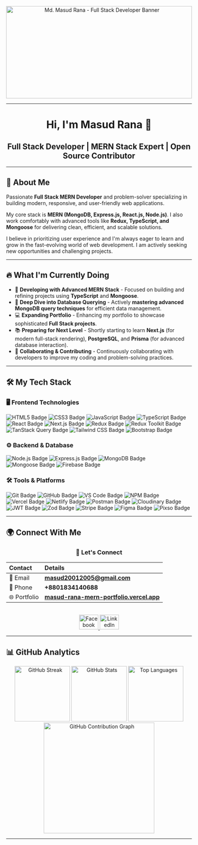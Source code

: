 <div align="center">
  <img height="250" width="100%" src="https://i.ibb.co.com/8n8hQMV4/Github-Banner.png" alt="Md. Masud Rana - Full Stack Developer Banner" />
</div>

---

<h1 align="center">Hi, I'm Masud Rana 👋</h1>
<h2 align="center">Full Stack Developer | MERN Stack Expert | Open Source Contributor</h2>

---

## 🚀 About Me

Passionate **Full Stack MERN Developer** and problem-solver specializing in building modern, responsive, and user-friendly web applications.

My core stack is **MERN (MongoDB, Express.js, React.js, Node.js)**. I also work comfortably with advanced tools like **Redux, TypeScript, and Mongoose** for delivering clean, efficient, and scalable solutions.

I believe in prioritizing user experience and I'm always eager to learn and grow in the fast-evolving world of web development. I am actively seeking new opportunities and challenging projects.

---

## 🔥 What I'm Currently Doing

* 🚀 **Developing with Advanced MERN Stack** - Focused on building and refining projects using **TypeScript** and **Mongoose**.
* 🎯 **Deep Dive into Database Querying** - Actively **mastering advanced MongoDB query techniques** for efficient data management.
* 💻 **Expanding Portfolio** - Enhancing my portfolio to showcase sophisticated **Full Stack projects**.
* 📚 **Preparing for Next Level** - Shortly starting to learn **Next.js** (for modern full-stack rendering), **PostgreSQL**, and **Prisma** (for advanced database interaction).
* 🤝 **Collaborating & Contributing** - Continuously collaborating with developers to improve my coding and problem-solving practices.

---

## 🛠️ My Tech Stack

### 🖥️ Frontend Technologies
<p align="left">
  <img src="https://img.shields.io/badge/HTML5-E34F26?style=for-the-badge&logo=html5&logoColor=white" alt="HTML5 Badge"/>
  <img src="https://img.shields.io/badge/CSS3-1572B6?style=for-the-badge&logo=css3&logoColor=white" alt="CSS3 Badge"/>
  <img src="https://img.shields.io/badge/JavaScript-F7DF1E?style=for-the-badge&logo=javascript&logoColor=black" alt="JavaScript Badge"/>
  <img src="https://img.shields.io/badge/TypeScript-3178C6?style=for-the-badge&logo=typescript&logoColor=white" alt="TypeScript Badge"/>
  <img src="https://img.shields.io/badge/React-61DAFB?style=for-the-badge&logo=react&logoColor=black" alt="React Badge"/>
  <img src="https://img.shields.io/badge/Next.js-000000?style=for-the-badge&logo=next.js&logoColor=white" alt="Next.js Badge"/>
  <img src="https://img.shields.io/badge/Redux-764ABC?style=for-the-badge&logo=redux&logoColor=white" alt="Redux Badge"/>
  <img src="https://img.shields.io/badge/Redux_Toolkit-764ABC?style=for-the-badge&logo=redux&logoColor=white" alt="Redux Toolkit Badge"/>
  <img src="https://img.shields.io/badge/TanStack_Query-FF4154?style=for-the-badge&logo=react-query&logoColor=white" alt="TanStack Query Badge"/>
  <img src="https://img.shields.io/badge/Tailwind_CSS-06B6D4?style=for-the-badge&logo=tailwind-css&logoColor=white" alt="Tailwind CSS Badge"/>
  <img src="https://img.shields.io/badge/Bootstrap-7952B3?style=for-the-badge&logo=bootstrap&logoColor=white" alt="Bootstrap Badge"/>
</p>

### ⚙️ Backend & Database
<p align="left">
  <img src="https://img.shields.io/badge/Node.js-43853D?style=for-the-badge&logo=node.js&logoColor=white" alt="Node.js Badge"/>
  <img src="https://img.shields.io/badge/Express.js-000000?style=for-the-badge&logo=express&logoColor=white" alt="Express.js Badge"/>
  <img src="https://img.shields.io/badge/MongoDB-47A248?style=for-the-badge&logo=mongodb&logoColor=white" alt="MongoDB Badge"/>
  <img src="https://img.shields.io/badge/Mongoose-800000?style=for-the-badge&logo=mongoose&logoColor=white" alt="Mongoose Badge"/>
  <img src="https://img.shields.io/badge/Firebase-FFCA28?style=for-the-badge&logo=firebase&logoColor=black" alt="Firebase Badge"/>
</p>

### 🛠️ Tools & Platforms
<p align="left">
  <img src="https://img.shields.io/badge/Git-F05032?style=for-the-badge&logo=git&logoColor=white" alt="Git Badge"/>
  <img src="https://img.shields.io/badge/GitHub-100000?style=for-the-badge&logo=github&logoColor=white" alt="GitHub Badge"/>
  <img src="https://img.shields.io/badge/VS_Code-007ACC?style=for-the-badge&logo=visual-studio-code&logoColor=white" alt="VS Code Badge"/>
  <img src="https://img.shields.io/badge/npm-CB3837?style=for-the-badge&logo=npm&logoColor=white" alt="NPM Badge"/>
  <img src="https://img.shields.io/badge/Vercel-000000?style=for-the-badge&logo=vercel&logoColor=white" alt="Vercel Badge"/>
  <img src="https://img.shields.io/badge/Netlify-00C7B7?style=for-the-badge&logo=netlify&logoColor=white" alt="Netlify Badge"/>
  <img src="https://img.shields.io/badge/Postman-FF6C37?style=for-the-badge&logo=postman&logoColor=white" alt="Postman Badge"/>
  <img src="https://img.shields.io/badge/Cloudinary-3448C3?style=for-the-badge&logo=cloudinary&logoColor=white" alt="Cloudinary Badge"/>
  <img src="https://img.shields.io/badge/JWT-000000?style=for-the-badge&logo=json-web-tokens&logoColor=white" alt="JWT Badge"/>
  <img src="https://img.shields.io/badge/Zod-3E67B1?style=for-the-badge&logo=zod&logoColor=white" alt="Zod Badge"/>
  <img src="https://img.shields.io/badge/Stripe-626CD9?style=for-the-badge&logo=stripe&logoColor=white" alt="Stripe Badge"/>
  <img src="https://img.shields.io/badge/Figma-F24E1E?style=for-the-badge&logo=figma&logoColor=white" alt="Figma Badge"/>
  <img src="https://img.shields.io/badge/Pixso-13936F?style=for-the-badge&logo=pixso&logoColor=white" alt="Pixso Badge"/>
</p>

---

## 🌍 Connect With Me

<div align="center">
  <h3>🤝 Let's Connect</h3>
  
  | Contact | Details |
  | :--- | :--- |
  | 📧 Email | **masud20012005@gmail.com** |
  | 📱 Phone | **+8801834140688** |
  | 🌐 Portfolio | **[masud-rana-mern-portfolio.vercel.app](https://masud-rana-mern-portfolio.vercel.app)** |
  
  <br>
  <a href="https://www.facebook.com/MasudRana2005" target="_blank">
    <img src="https://raw.githubusercontent.com/maurodesouza/profile-readme-generator/master/src/assets/icons/social/facebook/default.svg" width="52" height="40" alt="Facebook" />
  </a>
  <a href="https://www.linkedin.com/in/masud-rana2005/" target="_blank">
    <img src="https://raw.githubusercontent.com/maurodesouza/profile-readme-generator/master/src/assets/icons/social/linkedin/default.svg" width="52" height="40" alt="LinkedIn" />
  </a>
</div>

---

## 📊 GitHub Analytics

<div align="center">
  <img src="https://nirzak-streak-stats.vercel.app/?user=masud2005&theme=dracula" height="150" alt="GitHub Streak" />
  
  <img src="https://github-readme-stats.vercel.app/api?username=masud2005&show_icons=true&count_private=true&theme=dracula&hide_border=false" height="150" alt="GitHub Stats" />
  
  <img src="https://github-readme-stats.vercel.app/api/top-langs?username=masud2005&layout=compact&theme=blueberry&hide_border=false" height="150" alt="Top Languages" />
  
  <img src="https://github-readme-activity-graph.vercel.app/graph?username=masud2005&theme=react-dark&hide_border=false" height="300" alt="GitHub Contribution Graph" />
</div>

---
